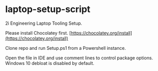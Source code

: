 # laptop-setup-script

2i Engineering Laptop Tooling Setup.

Please install Chocolatey first. [https://chocolatey.org/install](https://chocolatey.org/install)

Clone repo and run Setup.ps1 from a Powershell instance.

Open the file in IDE and use comment lines to control package options.
Windows 10 debloat is disabled by default.
